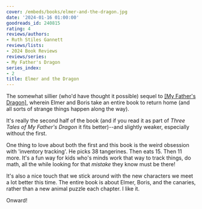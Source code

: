 ```yaml
---
cover: /embeds/books/elmer-and-the-dragon.jpg
date: '2024-01-16 01:00:00'
goodreads_id: 240815
rating: 4
reviews/authors:
- Ruth Stiles Gannett
reviews/lists:
- 2024 Book Reviews
reviews/series:
- My Father's Dragon
series_index:
- 2
title: Elmer and the Dragon
---
```

The somewhat sillier (who'd have thought it possible) sequel to [[My Father's Dragon]](), wherein Elmer and Boris take an entire book to return home (and all sorts of strange things happen along the way). 

It's really the second half of the book (and if you read it as part of *Three Tales of My Father's Dragon* it fits better)--and slightly weaker, especially without the first. 

One thing to love about both the first and this book is the weird obsession with 'inventory tracking'. He picks 38 tangerines. Then eats 15. Then 11 more. It's a fun way for kids who's minds work that way to track things, do math, all the while looking for that *mistake* they know must be there! 

It's also a nice touch that we stick around with the new characters we meet a lot better this time. The entire book is about Elmer, Boris, and the canaries, rather than a new animal puzzle each chapter. I like it. 

Onward!

<!--more-->